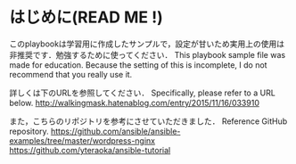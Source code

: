 # はじめに(READ ME !)
このplaybookは学習用に作成したサンプルで，設定が甘いため実用上の使用は非推奨です．勉強するために使ってください．
  This playbook sample file was made for education. Because the setting of this is incomplete, I do not recommend that you really use it.

詳しくは下のURLを参照してください．
  Specifically, please refer to a URL below.
<http://walkingmask.hatenablog.com/entry/2015/11/16/033910>

また，こちらのリポジトリを参考にさせていただきました．
  Reference GitHub repository.
<https://github.com/ansible/ansible-examples/tree/master/wordpress-nginx>
<https://github.com/yteraoka/ansible-tutorial>
